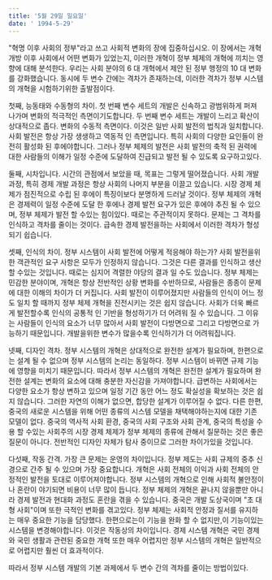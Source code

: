 ```yaml
---
title: '5월 29일 일요일'
date: ' 1994-5-29'
---
```

"혁명 이후 사회의 정부"라고 쓰고 사회적 변화의 장에 집중하십시오. 이 장에서는 개혁 개방 이후 사회에서 어떤 변화가 있었는지, 이러한 개혁이 정부 체제의 개혁에 끼치는 영향에 대해 분석한다. 우리는 사회 분야의 6 대 개혁에서 제안 된 정부 행정의 10 대 변화를 강화했습니다. 동시에 두 변수 간에는 격차가 존재하는데, 이러한 격차가 정부 시스템의 개혁을 시험하기위한 출발점이다.

첫째, 능동태와 수동형의 차이. 첫 번째 변수 세트의 개발은 신속하고 광범위하게 퍼져 나가며 변화의 적극적인 측면이기도합니다. 두 번째 변수 세트는 개발이 느리고 확산이 상대적으로 좁다. 변화의 수동적 측면이다. 이것은 일반 사회 발전의 법칙과 일치합니다. 사회 발전은 항상 가장 생생하고 역동적 인 측면입니다. 특히 사회의 다양한 요인들이 완전히 활성화 된 후에야합니다. 그러나 정부 체제의 발전은 사회 발전의 축적 된 권력에 대한 사람들의 이해가 일정 수준에 도달하여 진급되고 발전 될 수 있도록 요구하고있다.

둘째, 시차입니다. 시간의 관점에서 보았을 때, 목표는 그렇게 떨어졌습니다. 사회 개발 과정, 특히 경제 개발 과정은 항상 사회의 나머지 부분을 이끌고 있습니다. 시장 경제 체제가 점진적으로 수립 된 후에이 특징이보다 분명하게 드러날 것이다. 정부 체제의 개혁은 경제력이 일정 수준에 도달 한 후에나 경제 발전 요구가 있은 후에야 추진 될 수 있으며, 정부 체제가 발전 할 수있는 힘이있다. 때로는 주관적이지 못하다. 문제는 그 격차를 인식하고 격차를 줄이는 것이다. 급속한 경제 발전을하는 사회에서 이러한 격차가 형성되기 쉽습니다.

셋째, 인식의 차이. 정부 시스템이 사회 발전에 어떻게 적응해야 하는가? 사회 발전을위한 객관적인 요구 사항은 모두가 인정하지 않습니다. 그것은 다른 결과를 인식하고 생산할 수있는 것입니다. 때로는 심지어 격렬한 야당의 결과 일 수도 있습니다. 정부 체제는 민감한 분야이며, 개혁은 항상 전반적인 상황 변화를 수반하므로, 사람들은 종종이 문제에 대한 이해의 차이가 더 커집니다. 사회 발전이 이루어졌지만 사람들의 인식이 어느 정도 일치 할 때까지 정부 체제 개혁을 진전시키는 것은 쉽지 않습니다. 사회가 더욱 빠르게 발전할수록 인식의 공통적 인 기반을 형성하기가 더 어려워 질 수 있습니다. 그 이유는 사람들이 인식의 요소가 너무 많아서 사회 발전이 다방면으로 그리고 다방면으로 가능하기 때문입니다. 개발을위한 변수가 많을수록 인식하기가 더 어려워집니다.

넷째, 디자인 격차. 정부 시스템의 개혁은 상대적으로 완전한 설계가 필요하며, 한편으로는 설계 될 수 없으며 정부 시스템의 논리는 동일하다. 정부 시스템이 바뀌면 규제 기능에 영향을 미치기 때문입니다. 따라서 정부 시스템의 개혁은 완전한 설계가 필요하며 완전한 설계는 변화의 요소에 대해 충분한 자신감을 가져야합니다. 급변하는 사회에서는 다양한 요소가 항상 변하고 있으며 일정 기간 동안 어느 정도 확실성을 확보하는 것은 쉽지 않습니다. 그러한 자연의 이해가 없으면, 합당한 설계가 이루어질 수 없다. 다른 한편, 중국의 새로운 시스템을 위해 어떤 종류의 시스템 모델을 채택해야하는지에 대한 기존 모델이 없다. 중국의 역사적 사회 환경, 중국의 사회 구조와 사회 관계, 중국의 특성을 수용 할 수있는 사회주의 시장 경제 체제가 정부 체제의 종류에 관해서 질문하는 것은 좋은 질문이 아니다. 전반적인 디자인 자체가 탐사 중이므로 그러한 차이가있을 것입니다.

다섯째, 작동 간격. 가장 큰 문제는 운영의 차이입니다. 정부 제도는 사회 규제의 중추 신경으로 간주 될 수 있으며 가장 중요합니다. 개혁은 사회 전체의 이익과 사회 전체의 안정적인 발전을 토대로 이루어져야합니다. 정부 시스템의 개혁으로 인해 사회적 불안정이나 혼란이 야기되면 비용이 너무 많이 듭니다. 정부 체제의 개혁은 끝나지 않을뿐만 아니라 경제 발전과 현대화 과정도 혼란을 겪을 수 있습니다. 중국은 개발 도상국이며 "초 대형 사회"이며 또한 극적인 변화를 겪고있다. 정부 체제는 사회적 안정과 질서를 유지하는 매우 중요한 기능을 담당했다. 한편으로는이 기능을 완화 할 수 없지만,이 기능이있는 시스템을 변경해야합니다. 이것은 작동상의 차이입니다. 경제 시스템 개혁은 국민 경제와 국민 생활과 관련된 중요한 개혁 또한 매우 어렵지만 정부 시스템의 개혁은 일반적으로 어렵지만 훨씬 더 효과적이다.

따라서 정부 시스템 개발의 기본 과제에서 두 변수 간의 격차를 줄이는 방법이있다.


